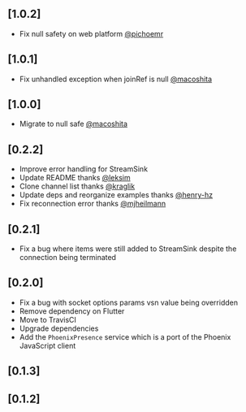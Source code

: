 ## [1.0.2]
 * Fix null safety on web platform [@pichoemr](https://github.com/mfeckie/phoenix_wings/pull/30)
## [1.0.1]
 * Fix unhandled exception when joinRef is null [@macoshita](https://github.com/mfeckie/phoenix_wings/pull/31)

## [1.0.0]
* Migrate to null safe [@macoshita](https://github.com/mfeckie/phoenix_wings/pull/28)

## [0.2.2]
* Improve error handling for StreamSink
* Update README thanks [@leksim](https://github.com/mfeckie/phoenix_wings/pull/18)
* Clone channel list thanks [@kraglik](https://github.com/mfeckie/phoenix_wings/pull/17)
* Update deps and reorganize examples thanks [@henry-hz](https://github.com/mfeckie/phoenix_wings/pull/16)
* Fix reconnection error thanks [@mjheilmann](https://github.com/mfeckie/phoenix_wings/pull/14)

## [0.2.1]

* Fix a bug where items were still added to StreamSink despite the connection being terminated

## [0.2.0]
* Fix a bug with socket options params vsn value being overridden
* Remove dependency on Flutter
* Move to TravisCI
* Upgrade dependencies
* Add the `PhoenixPresence` service which is a port of the Phoenix JavaScript client

## [0.1.3]

## [0.1.2]

